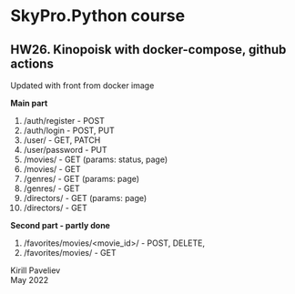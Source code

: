 # SkyPro.Python course
## HW26. Kinopoisk with docker-compose, github actions

Updated with front from docker image

**Main part**

1. /auth/register - POST
2. /auth/login - POST, PUT
3. /user/ - GET, PATCH
4. /user/password - PUT
5. /movies/ - GET (params: status, page)
6. /movies/<uid> - GET
7. /genres/ - GET (params: page)
8. /genres/<uid> - GET
9. /directors/ - GET (params: page)
10. /directors/<uid> - GET

**Second part - partly done**
1. /favorites/movies/<movie_id>/ - POST, DELETE, 
2. /favorites/movies/ - GET

Kirill Paveliev\
May 2022
